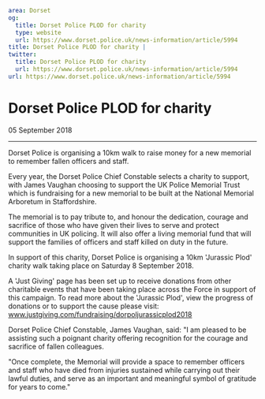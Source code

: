 ```yaml
area: Dorset
og:
  title: Dorset Police PLOD for charity
  type: website
  url: https://www.dorset.police.uk/news-information/article/5994
title: Dorset Police PLOD for charity |
twitter:
  title: Dorset Police PLOD for charity
  url: https://www.dorset.police.uk/news-information/article/5994
url: https://www.dorset.police.uk/news-information/article/5994
```

# Dorset Police PLOD for charity

05 September 2018

* * *

Dorset Police is organising a 10km walk to raise money for a new memorial to remember fallen officers and staff.

Every year, the Dorset Police Chief Constable selects a charity to support, with James Vaughan choosing to support the UK Police Memorial Trust which is fundraising for a new memorial to be built at the National Memorial Arboretum in Staffordshire.

The memorial is to pay tribute to, and honour the dedication, courage and sacrifice of those who have given their lives to serve and protect communities in UK policing. It will also offer a living memorial fund that will support the families of officers and staff killed on duty in the future.

In support of this charity, Dorset Police is organising a 10km 'Jurassic Plod' charity walk taking place on Saturday 8 September 2018.

A 'Just Giving' page has been set up to receive donations from other charitable events that have been taking place across the Force in support of this campaign. To read more about the 'Jurassic Plod', view the progress of donations or to support the cause please visit: www.justgiving.com/fundraising/dorpoljurassicplod2018

Dorset Police Chief Constable, James Vaughan, said: "I am pleased to be assisting such a poignant charity offering recognition for the courage and sacrifice of fallen colleagues.

"Once complete, the Memorial will provide a space to remember officers and staff who have died from injuries sustained while carrying out their lawful duties, and serve as an important and meaningful symbol of gratitude for years to come."
